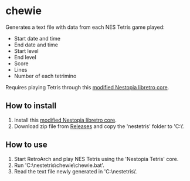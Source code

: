 # chewie

Generates a text file with data from each NES Tetris game played:
* Start date and time
* End date and time
* Start level
* End level
* Score
* Lines
* Number of each tetrimino

Requires playing Tetris through this [modified Nestopia libretro core](https://github.com/rlnilsen/libretro_nestopia_tetris).

## How to install

1. Install this [modified Nestopia libretro core](https://github.com/rlnilsen/libretro_nestopia_tetris).
2. Download zip file from [Releases](https://github.com/rlnilsen/chewie/releases) and copy the 'nestetris' folder to 'C:\\'.

## How to use

1. Start RetroArch and play NES Tetris using the 'Nestopia Tetris' core.
2. Run 'C:\\nestetris\\chewie\chewie.bat'.
3. Read the text file newly generated in 'C:\\nestetris\\'.
